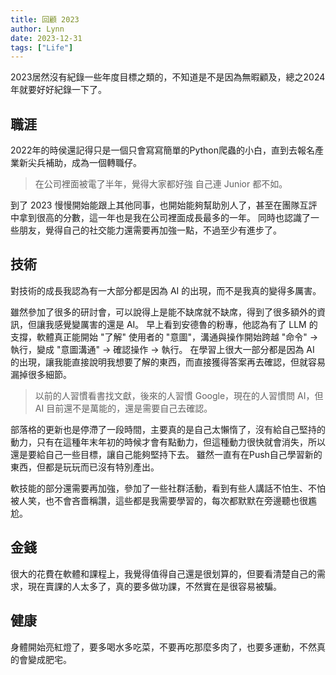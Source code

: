 ```yaml
---
title: 回顧 2023
author: Lynn
date: 2023-12-31
tags: ["Life"]
---
```


2023居然沒有紀錄一些年度目標之類的，不知道是不是因為無暇顧及，總之2024年就要好好紀錄一下了。

<!--more-->

## 職涯

2022年的時侯還記得只是一個只會寫寫簡單的Python爬蟲的小白，直到去報名產業新尖兵補助，成為一個轉職仔。

> 在公司裡面被電了半年，覺得大家都好強
> 自己連 Junior 都不如。

到了 2023 慢慢開始能跟上其他同事，也開始能夠幫助別人了，甚至在團隊互評中拿到很高的分數，這一年也是我在公司裡面成長最多的一年。
同時也認識了一些朋友，覺得自己的社交能力還需要再加強一點，不過至少有進步了。

## 技術

對技術的成長我認為有一大部分都是因為 AI 的出現，而不是我真的變得多厲害。

雖然參加了很多的研討會，可以說得上是能不缺席就不缺席，得到了很多額外的資訊，但讓我感覺變厲害的還是 AI。
早上看到安德魯的粉專，他認為有了 LLM 的支撐，軟體真正能開始 "了解" 使用者的 "意圖"，溝通與操作開始跨越 "命令" -> 執行，變成 "意圖溝通" -> 確認操作 -> 執行。
在學習上很大一部分都是因為 AI 的出現，讓我能直接說明我想要了解的東西，而直接獲得答案再去確認，但就容易漏掉很多細節。

> 以前的人習慣看書找文獻，後來的人習慣 Google，現在的人習慣問 AI，但 AI 目前還不是萬能的，還是需要自己去確認。

部落格的更新也是停滯了一段時間，主要真的是自己太懶惰了，沒有給自己堅持的動力，只有在這種年末年初的時候才會有點動力，但這種動力很快就會消失，所以還是要給自己一些目標，讓自己能夠堅持下去。
雖然一直有在Push自己學習新的東西，但都是玩玩而已沒有特別產出。

軟技能的部分還需要再加強，參加了一些社群活動，看到有些人講話不怕生、不怕被人笑，也不會吝嗇稱讚，這些都是我需要學習的，每次都默默在旁邊聽也很尷尬。

## 金錢

很大的花費在軟體和課程上，我覺得值得自己還是很划算的，但要看清楚自己的需求，現在賣課的人太多了，真的要多做功課，不然實在是很容易被騙。

## 健康

身體開始亮紅燈了，要多喝水多吃菜，不要再吃那麼多肉了，也要多運動，不然真的會變成肥宅。